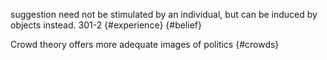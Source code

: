 suggestion need not be stimulated by an individual, but can be induced by objects instead. 301-2 {#experience} {#belief}

Crowd theory offers more adequate images of politics {#crowds}
